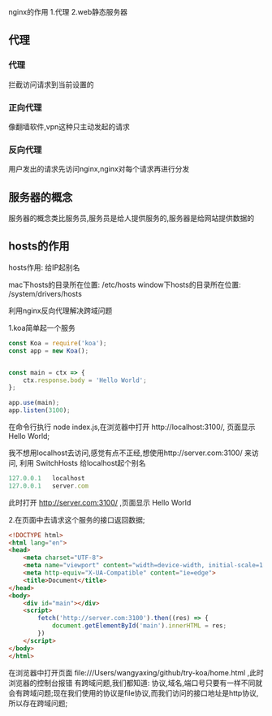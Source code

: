 nginx的作用
1.代理
2.web静态服务器

## 代理

### 代理
拦截访问请求到当前设置的
### 正向代理
像翻墙软件,vpn这种只主动发起的请求
### 反向代理
用户发出的请求先访问nginx,nginx对每个请求再进行分发

## 服务器的概念

服务器的概念类比服务员,服务员是给人提供服务的,服务器是给网站提供数据的

## hosts的作用
hosts作用: 给IP起别名

mac下hosts的目录所在位置: /etc/hosts
window下hosts的目录所在位置: /system/drivers/hosts



利用nginx反向代理解决跨域问题

1.koa简单起一个服务

```js
const Koa = require('koa');
const app = new Koa();


const main = ctx => {
    ctx.response.body = 'Hello World';
};
  
app.use(main);
app.listen(3100);
```
在命令行执行 node index.js,在浏览器中打开 http://localhost:3100/, 页面显示 Hello World;

我不想用localhost去访问,感觉有点不正经,想使用http://server.com:3100/ 来访问, 利用 SwitchHosts 给localhost起个别名

```js
127.0.0.1	localhost
127.0.0.1	server.com
```
此时打开 http://server.com:3100/ ,页面显示 Hello World

2.在页面中去请求这个服务的接口返回数据;
```html
<!DOCTYPE html>
<html lang="en">
<head>
    <meta charset="UTF-8">
    <meta name="viewport" content="width=device-width, initial-scale=1.0">
    <meta http-equiv="X-UA-Compatible" content="ie=edge">
    <title>Document</title>
</head>
<body>
    <div id="main"></div>
    <script>
        fetch('http://server.com:3100').then((res) => {
            document.getElementById('main').innerHTML = res;
        })
    </script>
</body>
</html>
```
在浏览器中打开页面 file:///Users/wangyaxing/github/try-koa/home.html ,此时浏览器的控制台报错 有跨域问题,我们都知道: 协议,域名,端口号只要有一样不同就会有跨域问题;现在我们使用的协议是file协议,而我们访问的接口地址是http协议,所以存在跨域问题;






